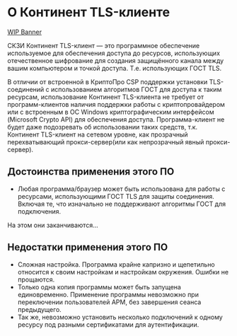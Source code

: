 # О Континент TLS-клиенте

[WIP Banner](../_parts/wip_banner.part.md ':include')

СКЗИ Континент TLS-клиент &mdash; это программное обеспечение используемое для обеспечения доступа до ресурсов, использующих отечественное шифрование для создания защищённого канала между вашим компьютером и точкой доступа. Т.е. использующих ГОСТ TLS.

В отличии от встроенной в КриптоПро CSP поддержки установки TLS-соединений с использованием алгоритмов ГОСТ для доступа к таким ресурсам, использование Континент TLS-клиента не требует от программ-клиентов наличия поддержки работы с криптопровайдером или c встроенным в ОС Windows криптографическим интерфейсом (Microsoft Crypto API) для обеспечения доступа. Программа-клиент не будет даже подозревать об использовании таких средств, т.к. Континент TLS-клиент на сетевом уровне, как прозрачный перехватывающий прокси-сервер(или как непрозрачный явный прокси-сервер).

## Достоинства применения этого ПО

- Любая программа/браузер может быть использована для работы с ресурсами, использующими ГОСТ TLS для защиты соединения. Включая те, что изначально не поддерживают алгоритмы ГОСТ для подключения.

На этом они заканчиваются...

## Недостатки применения этого ПО

- Сложная настройка. Программа крайне капризно и щепетильно относится к своим настройкам и настройкам окружения. Ошибки не прощаются.
- Только одна копия программы может быть запущена единовременно. Применение программы невозможно при переключении пользователей АРМ, без завершения сеанса предыдущего.
- Так же, невозможно установить несколько подключений к одному ресурсу под разными сертификатами для аутентификации.

<!-- // code: language=markdown insertSpaces=true tabSize=2 -->

